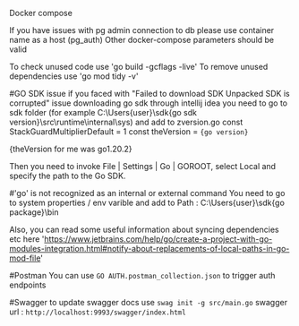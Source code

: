 Docker compose

If you have issues with pg admin connection to db please use container name as a host (pg_auth) 
Other docker-compose parameters should be valid

To check unused code use 'go build -gcflags -live'
To remove unused dependencies use 'go mod tidy -v'


#GO SDK issue
if you faced with "Failed to download SDK Unpacked SDK is corrupted" issue downloading go sdk through intellij idea
you need to go to sdk folder (for example C:\Users\{user}\sdk\{go sdk version}\src\runtime\internal\sys) and
add to zversion.go 
const StackGuardMultiplierDefault = 1 
const theVersion = `{go version}` 

{theVersion for me was go1.20.2}
 
 Then you need to invoke File | Settings | Go | GOROOT, select Local and specify the path to the Go SDK.
 
#'go' is not recognized as an internal or external command
You need to go to system properties / env varible and add to Path : C:\Users\{user}\sdk\{go package}\bin

Also, you can read some useful information about syncing dependencies etc here 
'https://www.jetbrains.com/help/go/create-a-project-with-go-modules-integration.html#notify-about-replacements-of-local-paths-in-go-mod-file'

#Postman
You can use `GO AUTH.postman_collection.json` to trigger auth endpoints

#Swagger
to update swagger docs use `swag init -g src/main.go`
swagger url : `http://localhost:9993/swagger/index.html`